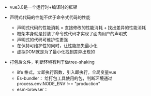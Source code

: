 - vue3.0是一个运行时+编译时的框架
- 声明式代码的性能不优于命令式代码的性能
    - 声明式代码的性能消耗 = 直接修改的性能消耗 + 找出差异的性能消耗
    - 框架本身就是封装了命令式代码才实现了面向用户的声明式
    - 声明式的代码可维护性更强
    - 在保持可维护性的同时，让性能损失最小化
    - 虚拟DOM就是为了最小化找到差异出现的
- 打包后文件，判断环境有利于做tree-shaking
    - iife 格式，立即执行函数，引入即执行，全局变量vue
    - Es-bundler： 给打包工具使用的包，判断环境通过process.env.NODE_ENV !== "production"
    - esm-browser：<script type=“module” >使用，根据环境的不同，剋发环境__DEV__ 为true, 生产环境为false
    - cjs(即格式为 CommonJs)：主要是服务端渲染使用
- 设置__VUE_OPTIONS_API__： false，打包减少体积
- 使用javascript对象描述UI的方式就是虚拟DOM
- 组件就是一组DOM元素的封装
- Vue 编译器 将模板编译成渲染函数，并添加到script中
- Vue 渲染器 将虚拟DOM 渲染成真实DOM

- 编译器是可以识别哪些是静态属性，哪些是动态属性的，有助于渲染器去优化找出差异的性能

响应式：
- 读取时，将依赖收集起来
- 当设置时，将依赖取出并执行

名词：
- activeEffect：全局变量，存储被注册的副作用函数
    - deps：set数组
    - Options：{
      <!-- 调度函数 -->
      <!-- lazy -->
    }
- effectStack： effect栈，在调用副作用喊出之前将副作用函数压入栈，执行完之后，在pop，activeEffect重新指向栈顶的副作用函数
- 如果trigger触发执行的副作用函数与当前正在执行的副作用函数相同，则不触发执行

响应式系统在连续修改，只会做最后的更新，是因为内部使用了队列 Set保存副作用函数，在调度函数中add，因为set自动去重，所以就相同的副作用函数只会存在一次。又使用promise微任务，使当前更新只需要在最后执行就好，所以就达到了频繁修改值后只会更新最后一次的效果

- 调度器：响应式数据变化是，会调用调度器。相当于一个回调函数


Computed：
- getter：作为一个副作用函数，options：lazy: true只在读取时执行，新增dirty（控制副作用函数是否执行），和value（缓存上一次执行的结果），这样就可以达到不用多次执行缓存值的效果。 - 因为有缓存，之后的读取都是第一次，这是有问题的，所以需要在调度器中手动设置dirty： true
- 在其他副作用函数中读取计算属性时，相当于时嵌套effect，因为effect的设计是不互相影响的，所以当计算属性更新时，没有办法触发上层effect的执行，所以在computed 的get中手动调用track，在调度器中手动调用trigger（调度器执行意味着computed内部的effect的执行，那么在这就应该是computed的值修改了，所以在这手动调用trigger）
watch：
- 利用的调度器的特性，控制执行时机
